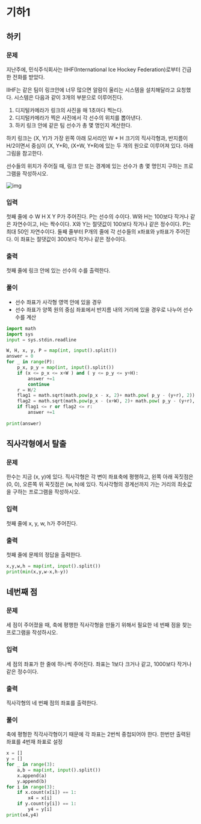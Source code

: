 # 기하1
## 하키

### 문제

지난주에, 민식주식회사는 IIHF(International Ice Hockey Federation)로부터 긴급한 전화를 받았다.

IIHF는 같은 팀이 링크안에 너무 많으면 알람이 울리는 시스템을 설치해달라고 요청했다. 시스템은 다음과 같이 3개의 부분으로 이루어진다.

1. 디지털카메라가 링크의 사진을 매 1초마다 찍는다.
2. 디지털카메라가 찍은 사진에서 각 선수의 위치를 뽑아낸다.
3. 하키 링크 안에 같은 팀 선수가 총 몇 명인지 계산한다.

하키 링크는 (X, Y)가 가장 왼쪽 아래 모서리인 W * H 크기의 직사각형과, 반지름이 H/2이면서 중심이 (X, Y+R), (X+W, Y+R)에 있는 두 개의 원으로 이루어져 있다. 아래 그림을 참고한다.

선수들의 위치가 주어질 때, 링크 안 또는 경계에 있는 선수가 총 몇 명인지 구하는 프로그램을 작성하시오.

![img](https://upload.acmicpc.net/6f83923c-f223-4005-b69e-7a7a3365d51c/-/preview/)

### 입력

첫째 줄에 수 W H X Y P가 주어진다. P는 선수의 수이다. W와 H는 100보다 작거나 같은 자연수이고, H는 짝수이다. X와 Y는 절댓값이 100보다 작거나 같은 정수이다. P는 최대 50인 자연수이다. 둘째 줄부터 P개의 줄에 각 선수들의 x좌표와 y좌표가 주어진다. 이 좌표는 절댓값이 300보다 작거나 같은 정수이다.

### 출력

첫째 줄에 링크 안에 있는 선수의 수를 출력한다.

### 풀이

- 선수 좌표가 사각형 영역 안에 있을 경우
- 선수 좌표가 양쪽 원의 중심 좌표에서 반지름 내의 거리에 있을 경우로 나누어 선수 수를 계산

```python
import math
import sys
input = sys.stdin.readline

W, H, x, y, P = map(int, input().split())
answer = 0
for _ in range(P):
    p_x, p_y = map(int, input().split())
    if (x <= p_x <= x+W ) and ( y <= p_y <= y+H):
        answer +=1
        continue
    r = H/2
    flag1 = math.sqrt(math.pow(p_x - x, 2)+ math.pow( p_y - (y+r), 2))
    flag2 = math.sqrt(math.pow(p_x - (x+W), 2)+ math.pow( p_y - (y+r), 2))
    if flag1 <= r or flag2 <= r:
        answer +=1
    
print(answer)
```



## 직사각형에서 탈출

### 문제
한수는 지금 (x, y)에 있다. 직사각형은 각 변이 좌표축에 평행하고, 왼쪽 아래 꼭짓점은 (0, 0), 오른쪽 위 꼭짓점은 (w, h)에 있다. 직사각형의 경계선까지 가는 거리의 최솟값을 구하는 프로그램을 작성하시오.
### 입력
첫째 줄에 x, y, w, h가 주어진다.
### 출력
첫째 줄에 문제의 정답을 출력한다.
```python
x,y,w,h = map(int, input().split())
print(min(x,y,w-x,h-y))
```



## 네번째 점
### 문제
세 점이 주어졌을 때, 축에 평행한 직사각형을 만들기 위해서 필요한 네 번째 점을 찾는 프로그램을 작성하시오.
### 입력
세 점의 좌표가 한 줄에 하나씩 주어진다. 좌표는 1보다 크거나 같고, 1000보다 작거나 같은 정수이다.
### 출력
직사각형의 네 번째 점의 좌표를 출력한다.

### 풀이

축에 평형한 직각사각형이기 때문에 각 좌표는 2번씩 중첩되어야 한다. 한번만 출력된 좌표를 4번재 좌표로 설정

```python
x = []
y = []
for _ in range(3):
    a,b = map(int, input().split())
    x.append(a)
    y.append(b)
for i in range(3):
    if x.count(x[i]) == 1:
        x4 = x[i]
    if y.count(y[i]) == 1:
        y4 = y[i]
print(x4,y4)
